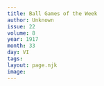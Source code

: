 ```yaml
---
title: Ball Games of the Week
author: Unknown
issue: 22
volume: 8
year: 1917
month: 33
day: VI
tags:
layout: page.njk
image:
---
```





